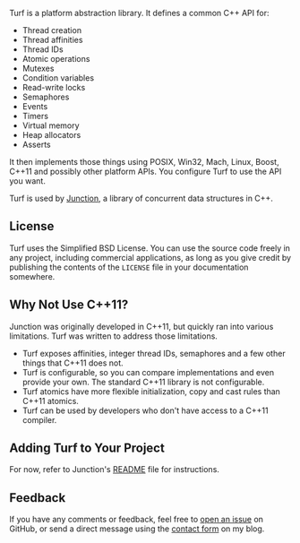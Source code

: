 Turf is a platform abstraction library. It defines a common C++ API for:

* Thread creation
* Thread affinities
* Thread IDs
* Atomic operations
* Mutexes
* Condition variables
* Read-write locks
* Semaphores
* Events
* Timers
* Virtual memory
* Heap allocators
* Asserts

It then implements those things using POSIX, Win32, Mach, Linux, Boost, C++11 and possibly other platform APIs. You configure Turf to use the API you want.

Turf is used by [Junction](https://github.com/preshing/junction), a library of concurrent data structures in C++.

## License

Turf uses the Simplified BSD License. You can use the source code freely in any project, including commercial applications, as long as you give credit by publishing the contents of the `LICENSE` file in your documentation somewhere.

## Why Not Use C++11?

Junction was originally developed in C++11, but quickly ran into various limitations. Turf was written to address those limitations.

* Turf exposes affinities, integer thread IDs, semaphores and a few other things that C++11 does not.
* Turf is configurable, so you can compare implementations and even provide your own. The standard C++11 library is not configurable.
* Turf atomics have more flexible initialization, copy and cast rules than C++11 atomics.
* Turf can be used by developers who don't have access to a C++11 compiler.

## Adding Turf to Your Project

For now, refer to Junction's [README](https://github.com/preshing/junction) file for instructions.

## Feedback

If you have any comments or feedback, feel free to [open an issue](https://github.com/preshing/junction/issues) on GitHub, or send a direct message using the [contact form](http://preshing.com/contact/) on my blog.
